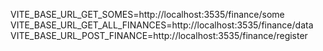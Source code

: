 VITE_BASE_URL_GET_SOMES=http://localhost:3535/finance/some
VITE_BASE_URL_GET_ALL_FINANCES=http://localhost:3535/finance/data
VITE_BASE_URL_POST_FINANCE=http://localhost:3535/finance/register
